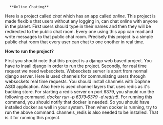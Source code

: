       **Online Chating**
Here is a project called *chat* which has an app called *online*. This project is made flexible that users without any logging in, can chat online with anyone in the planet. First users should type in their names and then they will be redirected to the public chat room. Every one using this app can read and write messages to that public chat room. Precisely this project is a simple public chat room that every user can chat to one onother in real time.

**How to run the project?**

First you should note that this project is a django web based project. You have to insall django in order to run the project. Secondly, for real time request we need websockets. Websockets server is apart from normal django server. Here is used channels for communiating users through websockets real time requests. You should install channels with Daphne ASGI application. Also here is used channel layers that uses redis as it's backing store. For starting a redis server on port 6379, you should run the following command.
*docker run -p 6379:6379 -d redis:5*. For running this command, you should notify that docker is needed. So you should have installed docker as well in your system. Then when docker is running, try to run the above command. channels_redis is also needed to be installed.
That is it for running this project.

